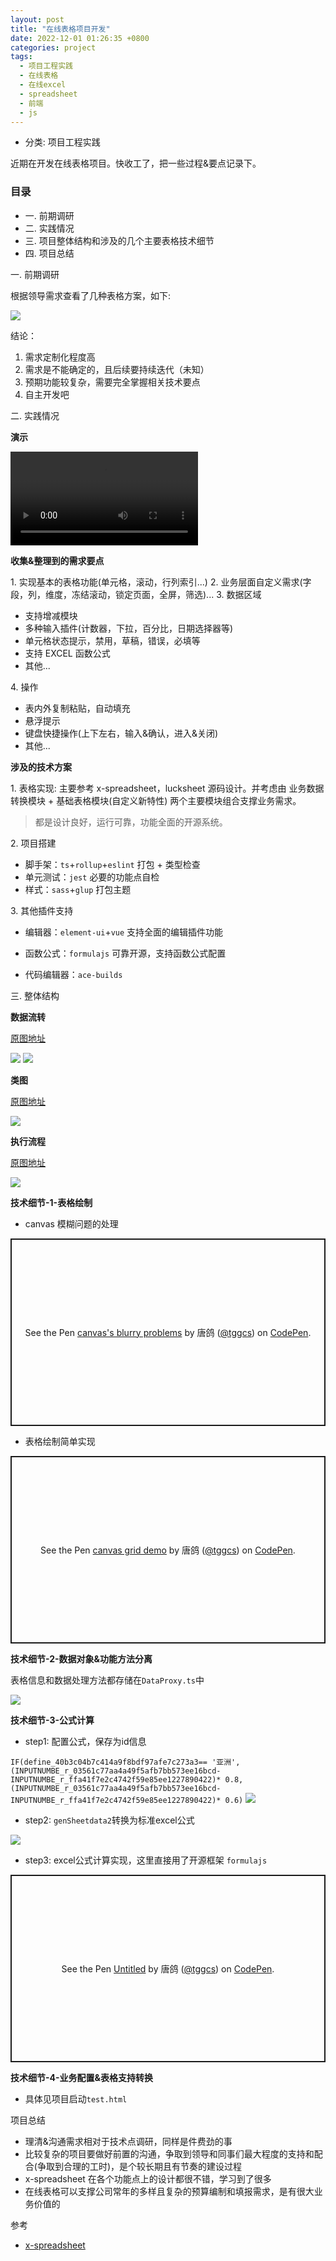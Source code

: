 ```yaml
---
layout: post
title: "在线表格项目开发"
date: 2022-12-01 01:26:35 +0800
categories: project
tags:
  - 项目工程实践
  - 在线表格
  - 在线excel
  - spreadsheet
  - 前端
  - js
---
```


- 分类: 项目工程实践

近期在开发在线表格项目。快收工了，把一些过程&要点记录下。

### 目录

- 一. 前期调研
- 二. 实践情况
- 三. 项目整体结构和涉及的几个主要表格技术细节
- 四. 项目总结

<tg-tit>一. 前期调研</tg-tit>

根据领导需求查看了几种表格方案，如下:

<img src="/images/2022-12-01-1.jpg" >

结论：

1. 需求定制化程度高
2. 需求是不能确定的，且后续要持续迭代（未知）
3. 预期功能较复杂，需要完全掌握相关技术要点
4. 自主开发吧

<tg-tit>二. 实践情况</tg-tit>

<b>演示</b>

<video  controls>
  <source src="/images/2022-12-01-6.mp4" type="video/mp4">
</video>

<b>收集&整理到的需求要点</b>

<tg-p>1. 实现基本的表格功能(单元格，滚动，行列索引...)</tg-p>
<tg-p>2. 业务层面自定义需求(字段，列，维度，冻结滚动，锁定页面，全屏，筛选)...</tg-p>
<tg-p>3. 数据区域</tg-p>

- 支持增减模块
- 多种输入插件(计数器，下拉，百分比，日期选择器等)
- 单元格状态提示，禁用，草稿，错误，必填等
- 支持 EXCEL 函数公式
- 其他...

<tg-p>4. 操作</tg-p>

- 表内外复制粘贴，自动填充
- 悬浮提示
- 键盘快捷操作(上下左右，输入&确认，进入&关闭)
- 其他...

<b>涉及的技术方案</b>

<tg-p>1. 表格实现: 主要参考 x-spreadsheet，lucksheet 源码设计。并考虑由 业务数据转换模块 + 基础表格模块(自定义新特性) 两个主要模块组合支撑业务需求。</tg-p>

> 都是设计良好，运行可靠，功能全面的开源系统。

<tg-p>2. 项目搭建</tg-p>

- 脚手架：`ts`+`rollup`+`eslint` 打包 + 类型检查
- 单元测试：`jest` 必要的功能点自检
- 样式：`sass`+`glup` 打包主题

<tg-p>3. 其他插件支持</tg-p>

- 编辑器：`element-ui`+`vue` 支持全面的编辑插件功能

- 函数公式：`formulajs` 可靠开源，支持函数公式配置

- 代码编辑器：`ace-builds`

<tg-tit>三. 整体结构</tg-tit>

<b>数据流转</b>

<a href="https://kdocs.cn/l/ci7Gc8uO6Z40" target="_blank" title="【金山文档】 PPS_数据转换图">原图地址</a>

<img src="/images/2022-12-01-2.jpg" >
<img src="/images/2022-12-01-3.png" >

<b>类图</b>

<a href="https://kdocs.cn/l/crDTJY1e4Iz2" target="_blank" title="【金山文档】 类图">原图地址</a>

<img src="/images/2022-12-01-4.png" >

<b>执行流程</b>

<a href="https://kdocs.cn/l/ci8dcsj51uPB" target="_blank" title="【金山文档】 执行流程">原图地址</a>

<img src="/images/2022-12-01-5.png" >

<b>技术细节-1-表格绘制</b>

- canvas 模糊问题的处理

<p class="codepen" data-height="300" data-default-tab="js,result" data-slug-hash="jOKQMYo" data-preview="true" data-user="tggcs" style="height: 300px; box-sizing: border-box; display: flex; align-items: center; justify-content: center; border: 2px solid; margin: 1em 0; padding: 1em;">
  <span>See the Pen <a href="https://codepen.io/tggcs/pen/jOKQMYo">
  canvas's blurry problems</a> by 唐鸽 (<a href="https://codepen.io/tggcs">@tggcs</a>)
  on <a href="https://codepen.io">CodePen</a>.</span>
</p>
<script async src="https://cpwebassets.codepen.io/assets/embed/ei.js"></script>

- 表格绘制简单实现

<p class="codepen" data-height="300" data-default-tab="js,result" data-slug-hash="zYaMKJK" data-preview="true" data-user="tggcs" style="height: 300px; box-sizing: border-box; display: flex; align-items: center; justify-content: center; border: 2px solid; margin: 1em 0; padding: 1em;">
  <span>See the Pen <a href="https://codepen.io/tggcs/pen/zYaMKJK">
  canvas grid demo</a> by 唐鸽 (<a href="https://codepen.io/tggcs">@tggcs</a>)
  on <a href="https://codepen.io">CodePen</a>.</span>
</p>
<script async src="https://cpwebassets.codepen.io/assets/embed/ei.js"></script>

<b>技术细节-2-数据对象&功能方法分离</b>

表格信息和数据处理方法都存储在`DataProxy.ts`中

<img src="/images/2022-12-01-7.jpg" >

<b>技术细节-3-公式计算</b>

- step1: 配置公式，保存为id信息

`IF(define_40b3c04b7c414a9f8bdf97afe7c273a3== '亚洲',(INPUTNUMBE_r_03561c77aa4a49f5afb7bb573ee16bcd-INPUTNUMBE_r_ffa41f7e2c4742f59e85ee1227890422)* 0.8,(INPUTNUMBE_r_03561c77aa4a49f5afb7bb573ee16bcd-INPUTNUMBE_r_ffa41f7e2c4742f59e85ee1227890422)* 0.6)`
<img src="/images/2022-12-01-9.jpg" >

- step2: `genSheetdata2`转换为标准excel公式 

<img src="/images/2022-12-01-10.jpg" >

- step3: excel公式计算实现，这里直接用了开源框架 `formulajs`

<p class="codepen" data-height="300" data-default-tab="js,result" data-slug-hash="VwdVqem" data-preview="true" data-user="tggcs" style="height: 300px; box-sizing: border-box; display: flex; align-items: center; justify-content: center; border: 2px solid; margin: 1em 0; padding: 1em;">
  <span>See the Pen <a href="https://codepen.io/tggcs/pen/VwdVqem">
  Untitled</a> by 唐鸽 (<a href="https://codepen.io/tggcs">@tggcs</a>)
  on <a href="https://codepen.io">CodePen</a>.</span>
</p>
<script async src="https://cpwebassets.codepen.io/assets/embed/ei.js"></script>

<b>技术细节-4-业务配置&表格支持转换</b>

- 具体见项目启动`test.html`

<tg-tit>项目总结</tg-tit>

- 理清&沟通需求相对于技术点调研，同样是件费劲的事
- 比较复杂的项目要做好前置的沟通，争取到领导和同事们最大程度的支持和配合(争取到合理的工时)，是个较长期且有节奏的建设过程
- x-spreadsheet 在各个功能点上的设计都很不错，学习到了很多
- 在线表格可以支撑公司常年的多样且复杂的预算编制和填报需求，是有很大业务价值的

<tg-tit>参考</tg-tit>

- [x-spreadsheet](https://github.com/myliang/x-spreadsheet)
